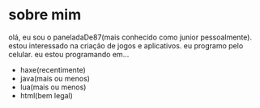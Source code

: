 # sobre mim
olá, eu sou o paneladaDe87(mais conhecido como junior pessoalmente).
estou interessado na criação de jogos e aplicativos.
eu programo pelo celular.
eu estou programando em...
- haxe(recentimente)
- java(mais ou menos)
- lua(mais ou menos)
- html(bem legal)
